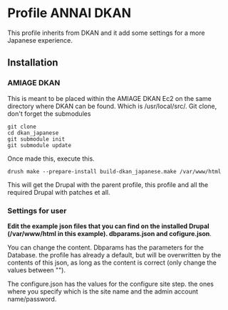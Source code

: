 # Profile ANNAI DKAN

This profile inherits from DKAN and it add some settings for a more Japanese
experience.

## Installation

### AMIAGE DKAN

This is meant to be placed within the AMIAGE DKAN Ec2 on the same directory
where DKAN can be found. Which is /usr/local/src/. Git clone, don't forget
the submodules
```
git clone
cd dkan_japanese
git submodule init
git submodule update
```
Once made this, execute this.

```
drush make --prepare-install build-dkan_japanese.make /var/www/html
```

This will get the Drupal with the parent profile, this profile and all the required Drupal
with patches et all.

### Settings for user

**Edit the example json files that you can find on the installed Drupal (/var/www/html in this example).
dbparams.json and cofigure.json**.

You can change the content. Dbparams has the parameters for the Database. the profile
has already a default, but will be overwritten by the contents of this json, as
long as the content is correct (only change the values between "").

The configure.json has the values for the configure site step. the ones where you
specify which is the site name and the admin account name/password.
